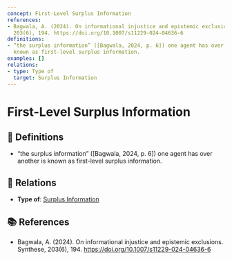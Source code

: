 ```yaml
---
concept: First-Level Surplus Information
references:
- Bagwala, A. (2024). On informational injustice and epistemic exclusions. Synthese,
  203(6), 194. https://doi.org/10.1007/s11229-024-04636-6
definitions:
- “the surplus information” ([Bagwala, 2024, p. 6]) one agent has over another is
  known as first-level surplus information.
examples: []
relations:
- type: Type of
  target: Surplus Information
---
```


# First-Level Surplus Information

## 📖 Definitions

- “the surplus information” ([Bagwala, 2024, p. 6]) one agent has over another is known as first-level surplus information.

## 🔗 Relations

- **Type of**: [Surplus Information](./surplus-information.md)

## 📚 References

- Bagwala, A. (2024). On informational injustice and epistemic exclusions. Synthese, 203(6), 194. https://doi.org/10.1007/s11229-024-04636-6

